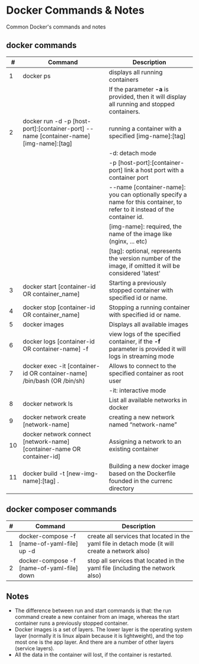 # Docker Commands & Notes
Common Docker's commands and notes

## docker commands
|#|Command|Description|
|---|---|---|
|1|docker ps|displays all running containers|
|||If the parameter **-a** is provided, then it will display all running and stopped containers.|
|2|docker run -d -p [host-port]:[container-port] --name [container-name] [img-name]:[tag]|running a container with a specified [img-name]:[tag]|
|||-d: detach mode|
|||-p [host-port]:[container-port] link a host port with a container port|
|||--name [container-name]: you can optionally specify a name for this container, to refer to it instead of the container id.|
|||[img-name]: required, the name of the image like (nginx, ... etc)|
|||[tag]: optional, represents the version number of the image, if omitted it will be considered 'latest'|
|3|docker start [container-id OR container_name]| Starting a previously stopped container with specified id or name. |
|4|docker stop [container-id OR container_name]| Stopping a running container with specified id or name. |
|5|docker images| Displays all available images |
|6|docker logs [container-id OR container-name] -f| view logs of the specified container, if the **-f** parameter is provided it will logs in streaming mode |
|7|docker exec -it [container-id OR container-name] /bin/bash (OR /bin/sh)| Allows to connect to the specified container as root user |
|||-it: interactive mode|
|8|docker network ls| List all available networks in docker |
|9|docker network create [network-name]| creating a new network named “network-name” |
|10|docker network connect [network-name] [container-name OR container-id] | Assigning a network to an existing container|
|11|docker build -t [new-img-name]:[tag] .| Building a new docker image based on the Dockerfile founded in the currenc directory |

## docker composer commands
|#|Command|Description|
|---|---|---|
|1|docker-compose -f [name-of-yaml-file] up -d|create all services that located in the yaml file in detach mode (it will create a network also)|
|2|docker-compose -f [name-of-yaml-file] down|stop all services that located in the yaml file (including the network also)|

## Notes
- The difference between run and start commands is that: the run command create a new container from an image, whereas the start container runs a previously stopped container.
- Docker images is a set of layers. The lower layer is the operating system layer (normally it is linux alpain because it is lightweight),  and the top most one is the app layer. And there are a number of other layers (service layers).
- All the data in the container will lost, if the container is restarted.
